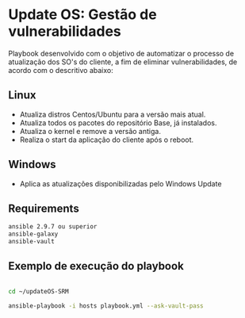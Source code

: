 # Update OS: Gestão de vulnerabilidades

Playbook desenvolvido com o objetivo de automatizar o processo de atualização dos SO's do cliente, a fim de eliminar vulnerabilidades, de acordo com o descritivo abaixo:

## Linux
* Atualiza distros Centos/Ubuntu para a versão mais atual.
* Atualiza todos os pacotes do repositório Base, já instalados.
* Atualiza o kernel e remove a versão antiga.
* Realiza o start da aplicação do cliente após o reboot.

## Windows
* Aplica as atualizações disponibilizadas pelo Windows Update

## Requirements

```bash
ansible 2.9.7 ou superior
ansible-galaxy
ansible-vault
```

## Exemplo de execução do playbook
 
```bash

cd ~/updateOS-SRM 

ansible-playbook -i hosts playbook.yml --ask-vault-pass

```


